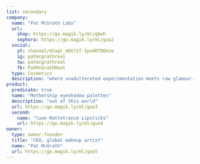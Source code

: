 ```yaml
---
list: secondary
company:
  name: "Pat McGrath Labs"
  url:
    shop: https://go.magik.ly/ml/gkwh
    sephora: https://go.magik.ly/ml/guo2
  social:
    yt: channel/UCwgl_m6tlSf-Ipo4R7OQVzw
    ig: patmcgrathreal
    tw: patmcgrathreal
    fb: PatMcGrathReal
  type: Cosmetics
  description: "where unadulterated experimentation meets raw glamour. Tested on animals when required by law"
product:
  predicate: true
  name: "Mothership eyeshadow palettes"
  description: "out of this world"
  url: https://go.magik.ly/ml/guo3
  second:
    name: "luxe Mattetrance Lipsticks"
    url: https://go.magik.ly/ml/guo4
owner:
  type: owner-founder
  title: "CEO, global makeup artist"
  name: "Pat McGrath"
  url: https://go.magik.ly/ml/guo5
---
```

